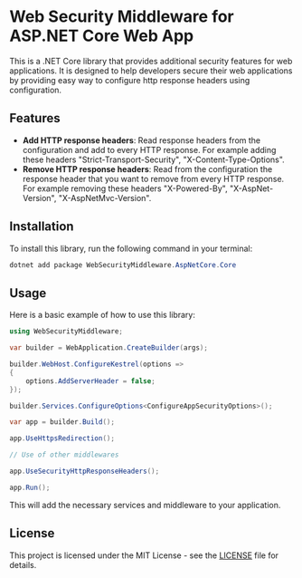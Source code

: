 # Web Security Middleware for ASP.NET Core Web App

This is a .NET Core library that provides additional security features for web applications. It is designed to help developers secure their web applications by providing easy way to configure http response headers using configuration.

## Features

- **Add HTTP response headers**: Read response headers from the configuration and add to every HTTP response. For example adding these headers "Strict-Transport-Security", "X-Content-Type-Options".
- **Remove HTTP response headers**: Read from the configuration the response header that you want to remove from every HTTP response. For example removing these headers "X-Powered-By", "X-AspNet-Version", "X-AspNetMvc-Version".

## Installation

To install this library, run the following command in your terminal:

```powershell
dotnet add package WebSecurityMiddleware.AspNetCore.Core
```

## Usage

Here is a basic example of how to use this library:

```csharp
using WebSecurityMiddleware;

var builder = WebApplication.CreateBuilder(args);

builder.WebHost.ConfigureKestrel(options =>
{
    options.AddServerHeader = false;
});

builder.Services.ConfigureOptions<ConfigureAppSecurityOptions>();

var app = builder.Build();

app.UseHttpsRedirection();

// Use of other middlewares

app.UseSecurityHttpResponseHeaders();

app.Run();

```

This will add the necessary services and middleware to your application.

## License

This project is licensed under the MIT License - see the [LICENSE](LICENSE) file for details.
